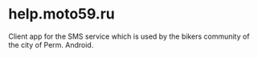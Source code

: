 help.moto59.ru
==============

Client app for the SMS service which is used by the bikers community of the city of Perm. 
Android.
